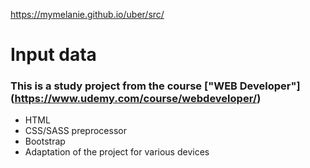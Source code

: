 https://mymelanie.github.io/uber/src/

# Input data
### This is a study project from the course ["WEB Developer"] (https://www.udemy.com/course/webdeveloper/)

- HTML
- CSS/SASS preprocessor
- Bootstrap
- Adaptation of the project for various devices
